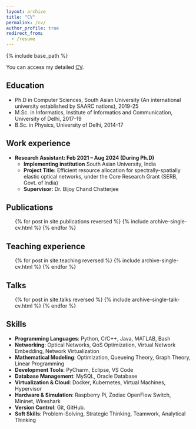 ```yaml
---
layout: archive
title: "CV"
permalink: /cv/
author_profile: true
redirect_from:
  - /resume
---
```


{% include base_path %}

You can access my detailed [CV](/Vinaykr/files/Vinay_CV.pdf).

Education
------
* Ph.D in Computer Sciences,  South Asian University (An international university established by SAARC nations), 2019-25
* M.Sc. in Informatics, Institute of Informatics and Communication, University of Delhi, 2017-19
* B.Sc. in Physics, University of Delhi, 2014-17

Work experience
------
* **Research Assistant: Feb 2021 – Aug 2024 (During Ph.D)**  
  * **Implementing institution** South Asian University, India  
  * **Project Title:** Efficient resource allocation for spectrally-spatially elastic optical networks, under the Core Research Grant (SERB, Govt. of India)  
  * **Supervisor:** Dr. Bijoy Chand Chatterjee

Publications
------
  <ul>{% for post in site.publications reversed %}
    {% include archive-single-cv.html %}
  {% endfor %}</ul>
  
Teaching experience
------
  <ul>{% for post in site.teaching reversed %}
    {% include archive-single-cv.html %}
  {% endfor %}</ul>

Talks
------
  <ul>{% for post in site.talks reversed %}
    {% include archive-single-talk-cv.html  %}
  {% endfor %}</ul>
  
  
Skills
------
* **Programming Languages**: Python, C/C++, Java, MATLAB, Bash
* **Networking**: Optical Networks, QoS Optimization, Virtual Network Embedding, Network Virtualization
* **Mathematical Modeling**: Optimization, Queueing Theory, Graph Theory, Linear Programming
* **Development Tools**: PyCharm, Eclipse, VS Code
* **Database Management**: MySQL, Oracle Database
* **Virtualization & Cloud**: Docker, Kubernetes, Virtual Machines, Hypervisor
* **Hardware & Simulation**: Raspberry Pi, Zodiac OpenFlow Switch, Mininet, Wireshark
* **Version Control**: Git, GitHub.
* **Soft Skills**: Problem-Solving, Strategic Thinking, Teamwork, Analytical Thinking

  

